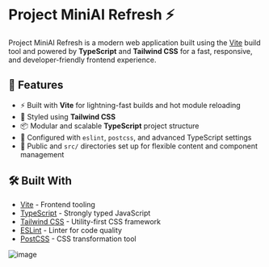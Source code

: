 # Project MiniAI Refresh ⚡

Project MiniAI Refresh is a modern web application built using the [Vite](https://vitejs.dev/) build tool and powered by **TypeScript** and **Tailwind CSS** for a fast, responsive, and developer-friendly frontend experience.

## 🚀 Features

- ⚡ Built with **Vite** for lightning-fast builds and hot module reloading
- 🎨 Styled using **Tailwind CSS**
- 📦 Modular and scalable **TypeScript** project structure
- 🔧 Configured with `eslint`, `postcss`, and advanced TypeScript settings
- 📁 Public and `src/` directories set up for flexible content and component management

## 🛠️ Built With

- [Vite](https://vitejs.dev/) - Frontend tooling
- [TypeScript](https://www.typescriptlang.org/) - Strongly typed JavaScript
- [Tailwind CSS](https://tailwindcss.com/) - Utility-first CSS framework
- [ESLint](https://eslint.org/) - Linter for code quality
- [PostCSS](https://postcss.org/) - CSS transformation tool

![image](https://github.com/user-attachments/assets/7282e8a2-c10c-46c5-886a-3a0e2f068762)


